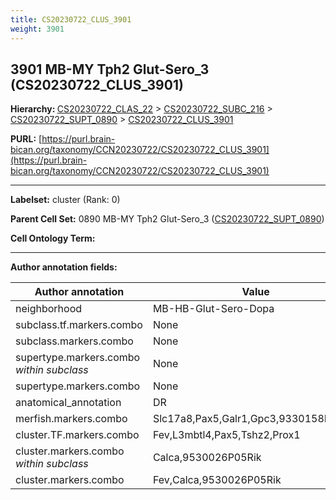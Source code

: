 ```yaml
---
title: CS20230722_CLUS_3901
weight: 3901
---
```

## 3901 MB-MY Tph2 Glut-Sero_3 (CS20230722_CLUS_3901)
<b>Hierarchy: </b>
[CS20230722_CLAS_22](../CS20230722_CLAS_22) >
[CS20230722_SUBC_216](../CS20230722_SUBC_216) >
[CS20230722_SUPT_0890](../CS20230722_SUPT_0890) >
[CS20230722_CLUS_3901](../CS20230722_CLUS_3901)

**PURL:** [https://purl.brain-bican.org/taxonomy/CCN20230722/CS20230722_CLUS_3901](https://purl.brain-bican.org/taxonomy/CCN20230722/CS20230722_CLUS_3901)

---


**Labelset:** cluster (Rank: 0)

**Parent Cell Set:** 0890 MB-MY Tph2 Glut-Sero_3 ([CS20230722_SUPT_0890](../CS20230722_SUPT_0890))



**Cell Ontology Term:** 

[MARKER GENES.]: #


---

[TRANSFERRED ANNOTATIONS.]: #


[AUTHOR ANNOTATION FIELDS.]: #


**Author annotation fields:**

| Author annotation | Value |
|-------------------|-------|
|neighborhood|MB-HB-Glut-Sero-Dopa|
|subclass.tf.markers.combo|None|
|subclass.markers.combo|None|
|supertype.markers.combo _within subclass_|None|
|supertype.markers.combo|None|
|anatomical_annotation|DR|
|merfish.markers.combo|Slc17a8,Pax5,Galr1,Gpc3,9330158H04Rik|
|cluster.TF.markers.combo|Fev,L3mbtl4,Pax5,Tshz2,Prox1|
|cluster.markers.combo _within subclass_|Calca,9530026P05Rik|
|cluster.markers.combo|Fev,Calca,9530026P05Rik|

